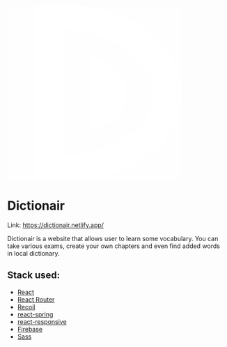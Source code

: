 
<img src="/dictionairLogo.svg" width=400 height=400 />

# Dictionair

Link: https://dictionair.netlify.app/

Dictionair is a website that allows user to learn some vocabulary.
You can take various exams, create your own chapters and even find added words in local dictionary.

## Stack used:

- [React](https://pl.reactjs.org/)
- [React Router](https://reactrouter.com/)
- [Recoil](https://recoiljs.org/)
- [react-spring](https://react-spring.io/)
- [react-responsive](https://www.npmjs.com/package/react-responsive)
- [Firebase](https://firebase.google.com/)
- [Sass](https://sass-lang.com/)
